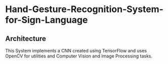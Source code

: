 # Hand-Gesture-Recognition-System-for-Sign-Language
## Architecture
This System implements a CNN created using TensorFlow and uses OpenCV for utilities and Computer Vision and Image Processing tasks.
